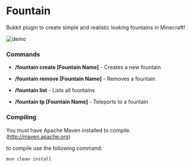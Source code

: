 Fountain
==============

Bukkit plugin to create simple and realistic looking fountains in Minecraft!

![demo](http://i.imgur.com/mbrJBHV.png)

### Commands

* **/fountain create [Fountain Name]** - Creates a new fountain

* **/fountain remove [Fountain Name]** - Removes a fountain

* **/fountain list** - Lists all fountains

* **/fountain tp [Fountain Name]** - Teleports to a fountain

### Compiling
You must have Apache Maven installed to compile. (http://maven.apache.org)

to compile use the following command:

```mvn clean install```

